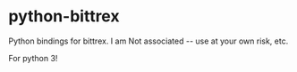 python-bittrex
==============

Python bindings for bittrex.  I am Not associated -- use at your own risk, etc.

For python 3!




